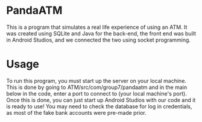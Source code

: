 # PandaATM
This is a program that simulates a real life experience of using an ATM.  It was created using SQLite and Java for the back-end, the front end was built in Android Studios, and we connected the two using socket programming.  

# Usage
To run this program, you must start up the server on your local machine. 
This is done by going to ATM/src/com/group7/pandaatm and in the main below in the code, enter a port to connect to (your local machine's port). 
Once this is done, you can just start up Android Studios with our code and it is ready to use!
You may need to check the database for log in credentials, as most of the fake bank accounts were pre-made prior.
